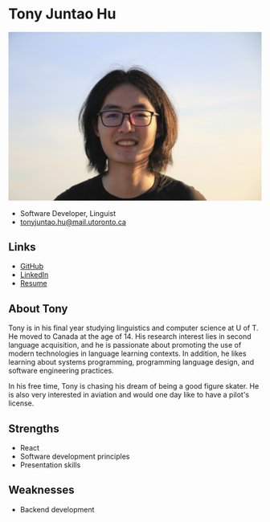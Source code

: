 # Tony Juntao Hu

![tony](./assets/tony/tony.jpeg)

- Software Developer, Linguist
- tonyjuntao.hu@mail.utoronto.ca

## Links

- [GitHub](https://github.com/tonyhu-x)
- [LinkedIn](http://linkedin.com/in/tony-juntao-hu/)
- [Resume](./assets/tony/tony_resume.pdf)

## About Tony

Tony is in his final year studying linguistics and computer science at U of T. He moved to Canada at the age of 14. His research interest lies in second language acquisition, and he is passionate about promoting the use of modern technologies in language learning contexts. In addition, he likes learning about systems programming, programming language design, and software engineering practices.

In his free time, Tony is chasing his dream of being a good figure skater. He is also very interested in aviation and would one day like to have a pilot's license.

## Strengths

- React
- Software development principles
- Presentation skills

## Weaknesses

- Backend development
